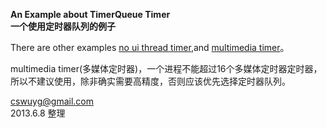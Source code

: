 **An Example about TimerQueue Timer**  
**一个使用定时器队列的例子**  

There are other examples [no ui thread timer](../no_user_timer),and [multimedia timer](../multi_media_timer_test)。  

multimedia timer(多媒体定时器)，一个进程不能超过16个多媒体定时器定时器，所以不建议使用，除非确实需要高精度，否则应该优先选择定时器队列。


cswuyg@gmail.com  
2013.6.8 整理





